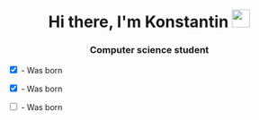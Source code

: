 <h1 align="center">Hi there, I'm Konstantin
<img src="https://github.com/blackcater/blackcater/raw/main/images/Hi.gif" height="32"/></h1>
<h3 align="center">Computer science student</h3>
<p><input type="checkbox" checked/> - Was born</p>
<p><input type="checkbox" checked/> - Was born</p>
<p><input type="checkbox"/> - Was born</p>

